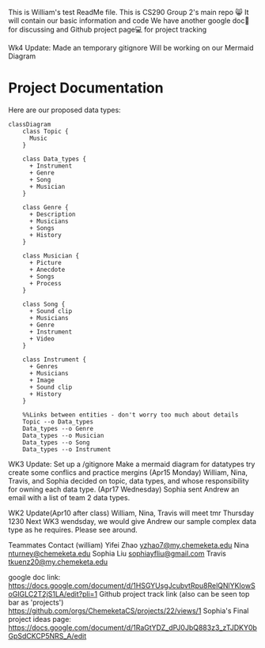 This is William's test ReadMe file.
This is CS290 Group 2's main repo 😸
It will contain our basic information and code
We have another google doc📄 for discussing and Github project page💻 for project tracking

Wk4 Update: Made an temporary gitignore
    Will be working on our Mermaid Diagram

# Project Documentation
Here are our proposed data types:
```mermaid
classDiagram
    class Topic {
      Music
    }

    class Data_types {
      + Instrument
      + Genre
      + Song
      + Musician
    }
    
    class Genre {
      + Description
      + Musicians
      + Songs
      + History
    }

    class Musician {
      + Picture
      + Anecdote
      + Songs
      + Process
    }

    class Song {
      + Sound clip
      + Musicians
      + Genre
      + Instrument
      + Video
    }

    class Instrument {
      + Genres
      + Musicians
      + Image
      + Sound clip
      + History
    }

    %%Links between entities - don't worry too much about details
    Topic --o Data_types
    Data_types --o Genre
    Data_types --o Musician
    Data_types --o Song
    Data_types --o Instrument
```

WK3 Update:
Set up a /gitignore
Make a mermaid diagram for datatypes
try create some conflics and practice mergins
(Apr15 Monday) William, Nina, Travis, and Sophia decided on topic, data types, and whose responsibility for owning each data type. 
(Apr17 Wednesday) Sophia sent Andrew an email with a list of team 2 data types.


WK2 Update(Apr10 after class)
William, Nina, Travis will meet tmr Thursday 1230
Next WK3 wendsday, we would give Andrew our sample complex data type as he requires.
Please see around.


Teammates Contact
(william) Yifei Zhao
yzhao7@my.chemeketa.edu
Nina
nturney@chemeketa.edu
Sophia Liu
sophiayfliu@gmail.com
Travis
tkuenz20@my.chemeketa.edu

google doc link:
https://docs.google.com/document/d/1HSGYUsgJcubvtRpu8RelQNlYKIowSoGIGLC2T2jS1LA/edit?pli=1
Github project track link (also can be seen top bar as 'projects')
https://github.com/orgs/ChemeketaCS/projects/22/views/1
Sophia's Final project ideas page:
https://docs.google.com/document/d/1RaGtYDZ_dPJ0JbQ883z3_zTJDKY0bGpSdCKCP5NRS_A/edit
